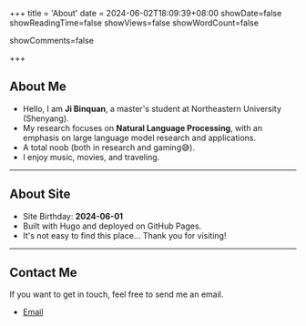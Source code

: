 +++
title = 'About' 
date = 2024-06-02T18:09:39+08:00 
showDate=false 
showReadingTime=false 
showViews=false 
showWordCount=false 

showComments=false

+++

## About Me

- Hello, I am **Ji Binquan**, a master's student at Northeastern University (Shenyang).
- My research focuses on **Natural Language Processing**, with an emphasis on large language model research and applications.
- A total noob (both in research and gaming😅).
- I enjoy music, movies, and traveling.

------

## About Site

- Site Birthday: **2024-06-01**
- Built with Hugo and deployed on GitHub Pages.
- It's not easy to find this place... Thank you for visiting!

------

## Contact Me

If you want to get in touch, feel free to send me an email.

- [Email](mailto:haing6@163.com)

